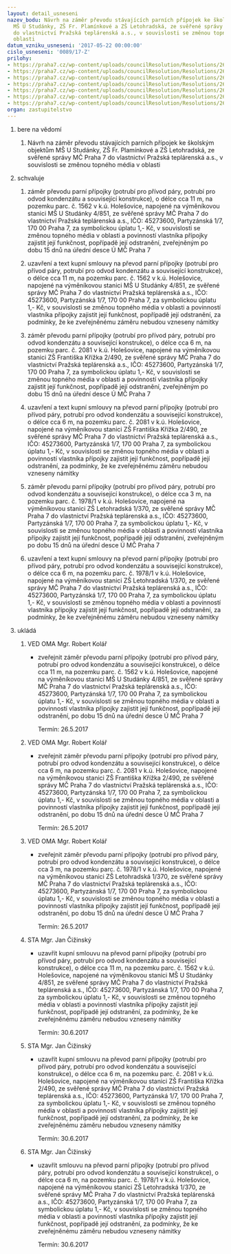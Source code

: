 ```yaml
---
layout: detail_usneseni
nazev_bodu: Návrh na záměr převodu stávajících parních přípojek ke školským objektům
  MŠ U Studánky, ZŠ Fr. Plamínkové a ZŠ Letohradská, ze svěřené správy MČ Praha 7
  do vlastnictví Pražská teplárenská a.s., v souvislosti se změnou topného média v
  oblasti
datum_vzniku_usneseni: '2017-05-22 00:00:00'
cislo_usneseni: '0089/17-Z'
prilohy:
- https://praha7.cz/wp-content/uploads/councilResolution/Resolutions/26881/export/01_3xpripojkyZSMS~202839.docx
- https://praha7.cz/wp-content/uploads/councilResolution/Resolutions/26881/export/02_3xpripojkyZSMS~202838.doc
- https://praha7.cz/wp-content/uploads/councilResolution/Resolutions/26881/export/03_3xpripojkyZSMS~202837.doc
- https://praha7.cz/wp-content/uploads/councilResolution/Resolutions/26881/export/04_3xpripojkyZSMS~202836.doc
- https://praha7.cz/wp-content/uploads/councilResolution/Resolutions/26881/export/05_3xpripojkyZSMS~202835.pdf
- https://praha7.cz/wp-content/uploads/councilResolution/Resolutions/26881/export/06_3xpripojkyZSMS~202834.pdf
- https://praha7.cz/wp-content/uploads/councilResolution/Resolutions/26881/export/export~206303.pdf
organ: zastupitelstvo
---
```

<ol id="urzList" class="urzList_view"><li id="" class="urzClass1"><span name="1">bere na vědomí</span><ol class="urzOlClass"><li style="text-align: left;" id="" class="urzClass2"><span><p>Návrh na záměr převodu stávajících parních přípojek ke školským objektům MŠ U Studánky, ZŠ Fr. Plamínkové a ZŠ Letohradská, ze svěřené správy MČ Praha 7 do vlastnictví Pražská teplárenská a.s., v souvislosti se změnou topného média v oblasti</p></span></li></ol></li><li id="" class="urzClass1"><span name="24">schvaluje</span><ol id="" class="urzOlClass"><li style="text-align: left;" id="" class="urzClass2"><span><p>záměr převodu parní přípojky&nbsp;(potrubí pro přívod páry, potrubí pro odvod kondenzátu a související konstrukce), o délce&nbsp;cca 11 m, na pozemku parc. č. 1562 v k.ú. Holešovice, napojené na výměníkovou stanici MŠ U Studánky 4/851, ze svěřené správy MČ Praha 7 do vlastnictví Pražská teplárenská a.s., IČO:&nbsp;45273600,&nbsp;Partyzánská 1/7, 170 00 Praha 7, za symbolickou úplatu 1,- Kč, v souvislosti se změnou topného média v oblasti a povinností vlastníka přípojky zajistit její funkčnost, popřípadě její odstranění, zveřejněným po dobu 15 dnů na úřední desce Ú MČ Praha 7<br></p></span></li><li style="text-align: left;" id="" class="urzClass2"><span><p>uzavření a text kupní smlouvy na převod parní přípojky (potrubí pro přívod páry, potrubí pro odvod kondenzátu a související konstrukce), o délce cca 11 m, na pozemku parc. č. 1562 v k.ú. Holešovice, napojené na výměníkovou stanici MŠ U Studánky 4/851, ze svěřené správy MČ Praha 7 do vlastnictví Pražská teplárenská a.s., IČO: 45273600, Partyzánská 1/7, 170 00 Praha 7, za symbolickou úplatu 1,- Kč, v souvislosti se změnou topného média v oblasti a povinností vlastníka přípojky zajistit její funkčnost, popřípadě její odstranění, za podmínky, že ke zveřejněnému záměru nebudou vzneseny námitky</p></span></li><li style="text-align: left;" id="" class="urzClass2"><span><p>záměr převodu parní přípojky (potrubí pro přívod páry, potrubí pro odvod kondenzátu a související konstrukce), o délce cca 6 m, na pozemku parc. č. 2081 v k.ú. Holešovice, napojené na výměníkovou stanici ZŠ Františka Křížka 2/490, ze svěřené správy MČ Praha 7 do vlastnictví Pražská teplárenská a.s., IČO: 45273600, Partyzánská 1/7, 170 00 Praha 7, za symbolickou úplatu 1,- Kč, v souvislosti se změnou topného média v oblasti a povinností vlastníka přípojky zajistit její funkčnost, popřípadě její odstranění, zveřejněným po dobu 15 dnů na úřední desce Ú MČ Praha 7</p></span></li><li style="text-align: left;" id="" class="urzClass2"><span><p>uzavření a text kupní smlouvy na převod parní přípojky (potrubí pro přívod páry, potrubí pro odvod kondenzátu a související konstrukce), o délce cca 6 m, na pozemku parc. č. 2081 v k.ú. Holešovice, napojené na výměníkovou stanici ZŠ Františka Křížka 2/490, ze svěřené správy MČ Praha 7 do vlastnictví Pražská teplárenská a.s., IČO: 45273600, Partyzánská 1/7, 170 00 Praha 7, za symbolickou úplatu 1,- Kč, v souvislosti se změnou topného média v oblasti a povinností vlastníka přípojky zajistit její funkčnost, popřípadě její odstranění, za podmínky, že ke zveřejněnému záměru nebudou vzneseny námitky</p></span></li><li style="text-align: left;" id="" class="urzClass2"><span><p>záměr převodu parní přípojky (potrubí pro přívod páry, potrubí pro odvod kondenzátu a související konstrukce), o délce cca 3 m, na pozemku parc. č. 1978/1 v k.ú. Holešovice, napojené na výměníkovou stanici ZŠ Letohradská 1/370, ze svěřené správy MČ Praha 7 do vlastnictví Pražská teplárenská a.s., IČO: 45273600, Partyzánská 1/7, 170 00 Praha 7, za symbolickou úplatu 1,- Kč, v souvislosti se změnou topného média v oblasti a povinností vlastníka přípojky zajistit její funkčnost, popřípadě její odstranění, zveřejněným po dobu 15 dnů na úřední desce Ú MČ Praha 7</p></span></li><li style="text-align: left;" id="" class="urzClass2"><span><p>uzavření a text kupní smlouvy na převod parní přípojky (potrubí pro přívod páry, potrubí pro odvod kondenzátu a související konstrukce), o délce cca 6 m, na pozemku parc. č. 1978/1 v k.ú. Holešovice, napojené na výměníkovou stanici ZŠ Letohradská 1/370, ze svěřené správy MČ Praha 7 do vlastnictví Pražská teplárenská a.s., IČO: 45273600, Partyzánská 1/7, 170 00 Praha 7, za symbolickou úplatu 1,- Kč, v souvislosti se změnou topného média v oblasti a povinností vlastníka přípojky zajistit její funkčnost, popřípadě její odstranění, za podmínky, že ke zveřejněnému záměru nebudou vzneseny námitky</p></span></li></ol></li><li class="urzClass1" id="urzUkoly"><span name="1">ukládá</span><ol class="urzOlClass"><li class="urzClass2"><span><p>VED OMA Mgr. Robert Kolář</p></span><ul class="urzUlClass"><li class="urzClass3"><span><p>zveřejnit záměr převodu parní přípojky (potrubí pro přívod páry, potrubí pro odvod kondenzátu a související konstrukce), o délce cca 11 m, na pozemku parc. č. 1562 v k.ú. Holešovice, napojené na výměníkovou stanici MŠ U Studánky 4/851, ze svěřené správy MČ Praha 7 do vlastnictví Pražská teplárenská a.s., IČO: 45273600, Partyzánská 1/7, 170 00 Praha 7, za symbolickou úplatu 1,- Kč, v souvislosti se změnou topného média v oblasti a povinností vlastníka přípojky zajistit její funkčnost, popřípadě její odstranění, po dobu 15 dnů na úřední desce Ú MČ Praha 7</p></span><span class="urzUkolTermin">  Termín:&nbsp;26.5.2017</span></li></ul></li><li class="urzClass2"><span><p>VED OMA Mgr. Robert Kolář</p></span><ul class="urzUlClass"><li class="urzClass3"><span><p>zveřejnit záměr převodu parní přípojky (potrubí pro přívod páry, potrubí pro odvod kondenzátu a související konstrukce), o délce cca 6 m, na pozemku parc. č. 2081 v k.ú. Holešovice, napojené na výměníkovou stanici ZŠ Františka Křížka 2/490, ze svěřené správy MČ Praha 7 do vlastnictví Pražská teplárenská a.s., IČO: 45273600, Partyzánská 1/7, 170 00 Praha 7, za symbolickou úplatu 1,- Kč, v souvislosti se změnou topného média v oblasti a povinností vlastníka přípojky zajistit její funkčnost, popřípadě její odstranění, po dobu 15 dnů na úřední desce Ú MČ Praha 7</p></span><span class="urzUkolTermin">  Termín:&nbsp;26.5.2017</span></li></ul></li><li class="urzClass2"><span><p>VED OMA Mgr. Robert Kolář</p></span><ul class="urzUlClass"><li class="urzClass3"><span><p>zveřejnit záměr převodu parní přípojky (potrubí pro přívod páry, potrubí pro odvod kondenzátu a související konstrukce), o délce cca 3 m, na pozemku parc. č. 1978/1 v k.ú. Holešovice, napojené na výměníkovou stanici ZŠ Letohradská 1/370, ze svěřené správy MČ Praha 7 do vlastnictví Pražská teplárenská a.s., IČO: 45273600, Partyzánská 1/7, 170 00 Praha 7, za symbolickou úplatu 1,- Kč, v souvislosti se změnou topného média v oblasti a povinností vlastníka přípojky zajistit její funkčnost, popřípadě její odstranění, po dobu 15 dnů na úřední desce Ú MČ Praha 7</p></span><span class="urzUkolTermin">  Termín:&nbsp;26.5.2017</span></li></ul></li><li class="urzClass2"><span><p>STA Mgr. Jan Čižinský</p></span><ul class="urzUlClass"><li class="urzClass3"><span><p>uzavřít kupní smlouvu na převod parní přípojky (potrubí pro přívod páry, potrubí pro odvod kondenzátu a související konstrukce), o délce cca 11 m, na pozemku parc. č. 1562 v k.ú. Holešovice, napojené na výměníkovou stanici MŠ U Studánky 4/851, ze svěřené správy MČ Praha 7 do vlastnictví Pražská teplárenská a.s., IČO: 45273600, Partyzánská 1/7, 170 00 Praha 7, za symbolickou úplatu 1,- Kč, v souvislosti se změnou topného média v oblasti a povinností vlastníka přípojky zajistit její funkčnost, popřípadě její odstranění, za podmínky, že ke zveřejněnému záměru nebudou vzneseny námitky</p></span><span class="urzUkolTermin">  Termín:&nbsp;30.6.2017</span></li></ul></li><li class="urzClass2"><span><p>STA Mgr. Jan Čižinský</p></span><ul class="urzUlClass"><li class="urzClass3"><span><p>uzavřít kupní smlouvu na převod parní přípojky (potrubí pro přívod páry, potrubí pro odvod kondenzátu a související konstrukce), o délce cca 6 m, na pozemku parc. č. 2081 v k.ú. Holešovice, napojené na výměníkovou stanici ZŠ Františka Křížka 2/490, ze svěřené správy MČ Praha 7 do vlastnictví Pražská teplárenská a.s., IČO: 45273600, Partyzánská 1/7, 170 00 Praha 7, za symbolickou úplatu 1,- Kč, v souvislosti se změnou topného média v oblasti a povinností vlastníka přípojky zajistit její funkčnost, popřípadě její odstranění, za podmínky, že ke zveřejněnému záměru nebudou vzneseny námitky</p></span><span class="urzUkolTermin">  Termín:&nbsp;30.6.2017</span></li></ul></li><li class="urzClass2"><span><p>STA Mgr. Jan Čižinský</p></span><ul class="urzUlClass"><li class="urzClass3"><span><p>uzavřít smlouvu na převod parní přípojky (potrubí pro přívod páry, potrubí pro odvod kondenzátu a související konstrukce), o délce cca 6 m, na pozemku parc. č. 1978/1 v k.ú. Holešovice, napojené na výměníkovou stanici ZŠ Letohradská 1/370, ze svěřené správy MČ Praha 7 do vlastnictví Pražská teplárenská a.s., IČO: 45273600, Partyzánská 1/7, 170 00 Praha 7, za symbolickou úplatu 1,- Kč, v souvislosti se změnou topného média v oblasti a povinností vlastníka přípojky zajistit její funkčnost, popřípadě její odstranění, za podmínky, že ke zveřejněnému záměru nebudou vzneseny námitky</p></span><span class="urzUkolTermin">  Termín:&nbsp;30.6.2017</span></li></ul></li></ol></li></ol>